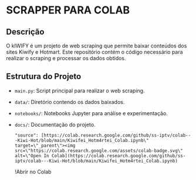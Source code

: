 # SCRAPPER PARA COLAB

## Descrição
O kIWIFY é um projeto de web scraping que permite baixar conteúdos dos sites Kiwify e Hotmart. Este repositório contém o código necessário para realizar o scraping e processar os dados obtidos.

## Estrutura do Projeto
- `main.py`: Script principal para realizar o web scraping.
- `data/`: Diretório contendo os dados baixados.
- `notebooks/`: Notebooks Jupyter para análise e experimentação.
- `docs/`: Documentação do projeto.


      "source": [https://colab.research.google.com/github/ss-iptv/colab---Kiwi-Hot/blob/main/Kiwifei_Hotm4rtei_Colab.ipynb\" target=\"_parent\"><img src=\"https://colab.research.google.com/assets/colab-badge.svg\" alt=\"Open In Colab](https://colab.research.google.com/github/ss-iptv/colab---Kiwi-Hot/blob/main/Kiwifei_Hotm4rtei_Colab.ipynb)
      
    !Abrir no Colab
